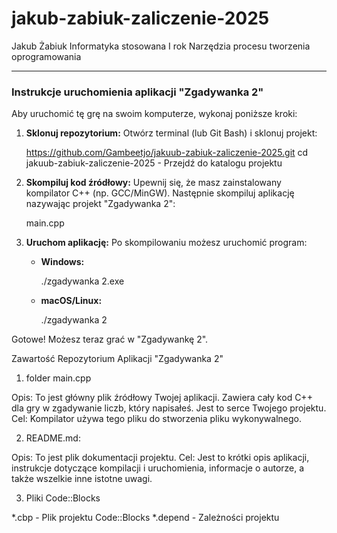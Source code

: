 # jakub-zabiuk-zaliczenie-2025

Jakub Żabiuk
Informatyka stosowana I rok
Narzędzia procesu tworzenia oprogramowania

-----

### Instrukcje uruchomienia aplikacji "Zgadywanka 2"

Aby uruchomić tę grę na swoim komputerze, wykonaj poniższe kroki:

1.  **Sklonuj repozytorium:**
    Otwórz terminal (lub Git Bash) i sklonuj projekt:

    https://github.com/Gambeetjo/jakuub-zabiuk-zaliczenie-2025.git
    cd jakuub-zabiuk-zaliczenie-2025 - Przejdź do katalogu projektu
   
2.  **Skompiluj kod źródłowy:**
    Upewnij się, że masz zainstalowany kompilator C++ (np. GCC/MinGW). Następnie skompiluj aplikację nazywając projekt "Zgadywanka 2":
    
    main.cpp 

4.  **Uruchom aplikację:**
    Po skompilowaniu możesz uruchomić program:

      * **Windows:**

        ./zgadywanka 2.exe
        
      * **macOS/Linux:**
        
        ./zgadywanka 2
       

Gotowe! Możesz teraz grać w "Zgadywankę 2".

Zawartość Repozytorium Aplikacji "Zgadywanka 2"

1. folder
main.cpp

Opis: To jest główny plik źródłowy Twojej aplikacji. Zawiera cały kod C++ dla gry w zgadywanie liczb, który napisałeś. Jest to serce Twojego projektu.
Cel: Kompilator używa tego pliku do stworzenia pliku wykonywalnego.

2. README.md:

Opis: To jest plik dokumentacji projektu. 
Cel: Jest to krótki opis aplikacji, instrukcje dotyczące kompilacji i uruchomienia, informacje o autorze, a także wszelkie inne istotne uwagi. 

3. Pliki Code::Blocks
   
*.cbp    - Plik projektu Code::Blocks
*.depend - Zależności projektu
